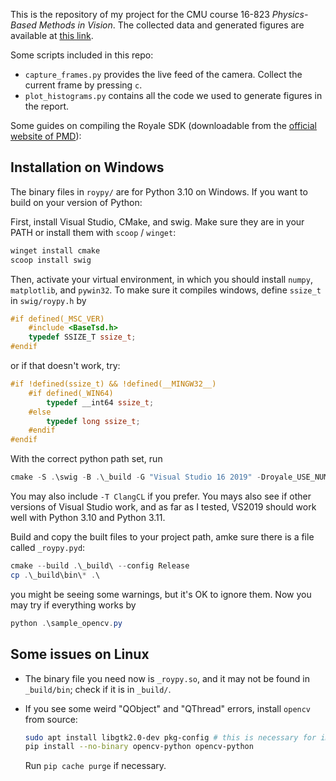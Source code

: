 This is the repository of my project for the CMU course 16-823 *Physics-Based Methods in Vision*. The collected data and generated figures are available at [this link](https://drive.google.com/file/d/1chi1Gw11XjNTAYo_-_9eVgg3pd2Ult6o/view?usp=share_link).

Some scripts included in this repo:
- `capture_frames.py` provides the live feed of the camera. Collect the current frame by pressing `c`. 
- `plot_histograms.py` contains all the code we used to generate figures in the report. 

Some guides on compiling the Royale SDK (downloadable from the [official website of PMD](https://pmdtec.com/en/download-sdk/)):

## Installation on Windows

The binary files in `roypy/` are for Python 3.10 on Windows. If you want to build on your version of Python:

First, install Visual Studio, CMake, and swig. Make sure they are in your PATH or install them with `scoop` / `winget`:

```powershell
winget install cmake
scoop install swig
```

Then, activate your virtual environment, in which you should install `numpy`, `matplotlib`, and `pywin32`. To make sure it compiles windows, define `ssize_t` in `swig/roypy.h` by

```c++
#if defined(_MSC_VER)
    #include <BaseTsd.h>
    typedef SSIZE_T ssize_t;
#endif
```

or if that doesn't work, try:

```c++
#if !defined(ssize_t) && !defined(__MINGW32__)
    #if defined(_WIN64)
        typedef __int64 ssize_t; 
    #else
        typedef long ssize_t;
    #endif
#endif
```

With the correct python path set, run

```powershell
cmake -S .\swig -B .\_build -G "Visual Studio 16 2019" -Droyale_USE_NUMPY_IN_ROYPY=on
```
You may also include `-T ClangCL` if you prefer. You mays also see if other versions of Visual Studio work, and as far as I tested, VS2019 should work well with Python 3.10 and Python 3.11. 

Build and copy the built files to your project path, amke sure there is a file called `_roypy.pyd`:
```powershell
cmake --build .\_build\ --config Release
cp .\_build\bin\* .\
```
you might be seeing some warnings, but it's OK to ignore them. Now you may try if everything works by
```powershell
python .\sample_opencv.py
```

## Some issues on Linux
-    The binary file you need now is `_roypy.so`, and it may not be found in `_build/bin`; check if it is in `_build/`.

-   If you see some weird "QObject" and "QThread" errors, install `opencv` from source:
    ```bash
    sudo apt install libgtk2.0-dev pkg-config # this is necessary for imshow()
    pip install --no-binary opencv-python opencv-python
    ```
    Run `pip cache purge` if necessary.